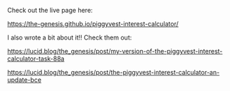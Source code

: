 Check out the live page here:

https://the-genesis.github.io/piggyvest-interest-calculator/

I also wrote a bit about it!! Check them out:

https://lucid.blog/the_genesis/post/my-version-of-the-piggyvest-interest-calculator-task-88a

https://lucid.blog/the_genesis/post/the-piggyvest-interest-calculator-an-update-bce

